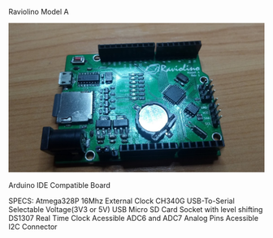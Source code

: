 Raviolino Model A

![alt text](https://github.com/MiguelAReis/Raviolino/blob/master/Model%20A/Rev%201/Schematic/Raviolino.jpg?raw=true)

Arduino IDE Compatible Board

SPECS:
Atmega328P 16Mhz External Clock
CH340G USB-To-Serial
Selectable Voltage(3V3 or 5V)
USB Micro
SD Card Socket with level shifting
DS1307 Real Time Clock
Acessible ADC6 and ADC7 Analog Pins
Acessible I2C Connector
